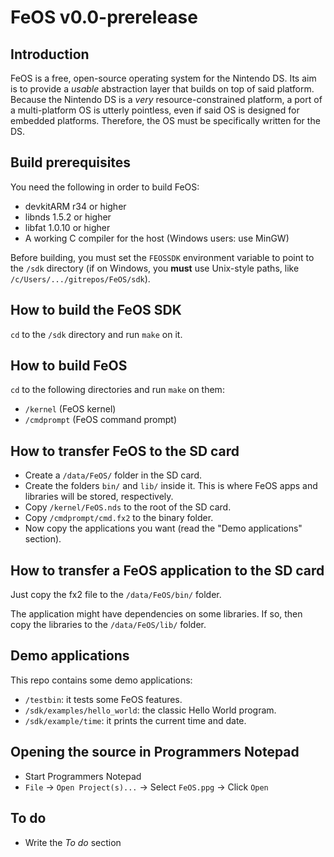 FeOS v0.0-prerelease
====================

Introduction
------------

FeOS is a free, open-source operating system for the Nintendo DS. Its aim is to provide a *usable* abstraction layer that builds on top of said platform. Because the Nintendo DS is a *very* resource-constrained platform, a port of a multi-platform OS is utterly pointless, even if said OS is designed for embedded platforms. Therefore, the OS must be specifically written for the DS.

Build prerequisites
-------------------

You need the following in order to build FeOS:

- devkitARM r34 or higher
- libnds 1.5.2 or higher
- libfat 1.0.10 or higher
- A working C compiler for the host (Windows users: use MinGW)

Before building, you must set the `FEOSSDK` environment variable to point to the `/sdk` directory (if on Windows, you **must** use Unix-style paths, like `/c/Users/.../gitrepos/FeOS/sdk`).

How to build the FeOS SDK
-------------------------

`cd` to the `/sdk` directory and run `make` on it.

How to build FeOS
-----------------

`cd` to the following directories and run `make` on them:

- `/kernel` (FeOS kernel)
- `/cmdprompt` (FeOS command prompt)

How to transfer FeOS to the SD card
-----------------------------------

- Create a `/data/FeOS/` folder in the SD card.
- Create the folders `bin/` and `lib/` inside it. This is where FeOS apps and libraries will be stored, respectively.
- Copy `/kernel/FeOS.nds` to the root of the SD card.
- Copy `/cmdprompt/cmd.fx2` to the binary folder.
- Now copy the applications you want (read the "Demo applications" section).

How to transfer a FeOS application to the SD card
-------------------------------------------------

Just copy the fx2 file to the `/data/FeOS/bin/` folder.

The application might have dependencies on some libraries. If so, then copy the libraries to the `/data/FeOS/lib/` folder.

Demo applications
-----------------

This repo contains some demo applications:
- `/testbin`: it tests some FeOS features.
- `/sdk/examples/hello_world`: the classic Hello World program.
- `/sdk/example/time`: it prints the current time and date.

Opening the source in Programmers Notepad
-----------------------------------------

- Start Programmers Notepad
- `File` -> `Open Project(s)...` -> Select `FeOS.ppg` -> Click `Open`

To do
-----

- Write the *To do* section